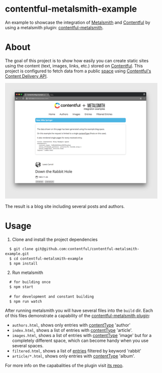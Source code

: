 # contentful-metalsmith-example

An example to showcase the integration of [Metalsmith](http://www.metalsmith.io/) and [Contentful](www.contentful.com) by using a metalsmith plugin: [contentful-metalsmith](https://github.com/contentful/contentful-metalsmith).

# About

The goal of this project is to show how easily you can create static sites using the content (text, images, links, etc.) stored on [Contentful](http://www.contentful.com). This project
is configured to fetch data from a public [space](https://www.contentful.com/developers/documentation/content-delivery-api/http/#spaces) using [Contentful's Content Delivery API](https://www.contentful.com/developers/documentation/content-delivery-api/http/#spaces).

![The gallery App](./screenshot.png)

The result is a blog site including several posts and authors.

# Usage

1. Clone and install the project dependencies

  ```shell
    $ git clone git@github.com:contentful/contentful-metalsmith-example.git
    $ cd contentful-metalsmith-example
    $ npm install
  ```

2. Run metalsmith

  ```shell
    # for building once
    $ npm start

    # for development and constant building
    $ npm run watch
  ```

After running metalsmith you will have several files into the ```build``` dir. Each of this files demonstrate a capability of the [contentful-metalsmith plugin](https://github.com/contentful/contentful-metalsmith):

  * ```authors.html```, shows only entries with [contentType](https://www.contentful.com/developers/documentation/content-delivery-api/http/#content-types) 'author'
  * ```index.html```, shows a list of entries with [contentType](https://www.contentful.com/developers/documentation/content-delivery-api/http/#content-types) 'article'.
  * ```images.html```, shows a list of entries with [contentType](https://www.contentful.com/developers/documentation/content-delivery-api/http/#content-types) 'image' but for a completely different space, which can become handy when you use several spaces.
  * ```filtered.html```, shows a list of [entries](https://www.contentful.com/developers/documentation/content-delivery-api/http/#entries) filtered by keyword 'rabbit'
  * ```article/*.html```, shows only entries with [contentType](https://www.contentful.com/developers/documentation/content-delivery-api/http/#content-types) 'album'.

For more info on the capabalities of the plugin visit [its repo](https://github.com/contentful/contentful-metalsmith).


